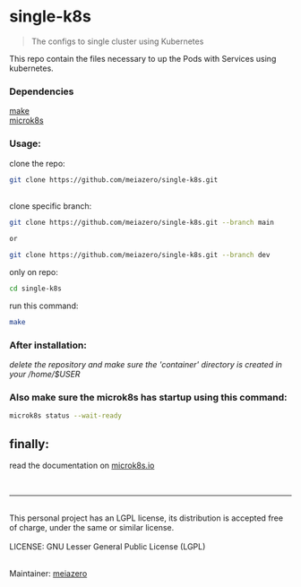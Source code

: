 # single-k8s

> The configs to single cluster using Kubernetes

This repo contain the files necessary to up the Pods with Services using kubernetes.

### Dependencies

[make](https://www.gnu.org/software/make/) <br/>
[microk8s](https://microk8s.io/#install-microk8s) <br/>

### Usage:

clone the repo: <br/>

```bash
git clone https://github.com/meiazero/single-k8s.git
```

<br/>
clone specific branch:

```bash
git clone https://github.com/meiazero/single-k8s.git --branch main

or

git clone https://github.com/meiazero/single-k8s.git --branch dev
```

only on repo: <br/>

```bash
cd single-k8s
```

run this command: <br/>

```bash
make
```

### After installation:

_delete the repository and make sure the 'container' directory is created in your /home/$USER_

### Also make sure the microk8s has startup using this command:

```bash
microk8s status --wait-ready
```

## finally:

read the documentation on [microk8s.io](https://microk8s.io/docs)

<br/>
<hr/>
<br/>
This personal project has an LGPL license, its distribution is accepted free of charge, under the same or similar license. <br/><br/>
LICENSE: GNU Lesser General Public License (LGPL) <br/><br/>

Maintainer: [meiazero](https://github.com/meiazero)

